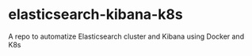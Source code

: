 # elasticsearch-kibana-k8s
A repo to automatize Elasticsearch cluster and Kibana using Docker and K8s
